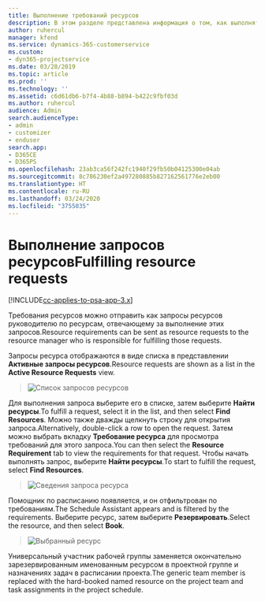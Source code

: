 ```yaml
---
title: Выполнение требований ресурсов
description: В этом разделе представлена информация о том, как выполнять требования ресурсов.
author: ruhercul
manager: kfend
ms.service: dynamics-365-customerservice
ms.custom:
- dyn365-projectservice
ms.date: 03/28/2019
ms.topic: article
ms.prod: ''
ms.technology: ''
ms.assetid: c6d61db6-b7f4-4b88-b894-b422c9fbf03d
ms.author: ruhercul
audience: Admin
search.audienceType:
- admin
- customizer
- enduser
search.app:
- D365CE
- D365PS
ms.openlocfilehash: 23ab3ca56f242fc1940f29fb50b04125300e04ab
ms.sourcegitcommit: 8c786230ef2a497280885b827162561776e2eb00
ms.translationtype: HT
ms.contentlocale: ru-RU
ms.lasthandoff: 03/24/2020
ms.locfileid: "3755035"
---
```

# <a name="fulfilling-resource-requests"></a><span data-ttu-id="b7b93-103">Выполнение запросов ресурсов</span><span class="sxs-lookup"><span data-stu-id="b7b93-103">Fulfilling resource requests</span></span>

[!INCLUDE[cc-applies-to-psa-app-3.x](../includes/cc-applies-to-psa-app-3x.md)]

<span data-ttu-id="b7b93-104">Требования ресурсов можно отправить как запросы ресурсов руководителю по ресурсам, отвечающему за выполнение этих запросов.</span><span class="sxs-lookup"><span data-stu-id="b7b93-104">Resource requirements can be sent as resource requests to the resource manager who is responsible for fulfilling those requests.</span></span>

<span data-ttu-id="b7b93-105">Запросы ресурса отображаются в виде списка в представлении **Активные запросы ресурсов**.</span><span class="sxs-lookup"><span data-stu-id="b7b93-105">Resource requests are shown as a list in the **Active Resource Requests** view.</span></span>

> ![Список запросов ресурсов](media/Resource-Management-image59.png)

<span data-ttu-id="b7b93-107">Для выполнения запроса выберите его в списке, затем выберите **Найти ресурсы**.</span><span class="sxs-lookup"><span data-stu-id="b7b93-107">To fulfill a request, select it in the list, and then select **Find Resources**.</span></span> <span data-ttu-id="b7b93-108">Можно также дважды щелкнуть строку для открытия запроса.</span><span class="sxs-lookup"><span data-stu-id="b7b93-108">Alternatively, double-click a row to open the request.</span></span> <span data-ttu-id="b7b93-109">Затем можно выбрать вкладку **Требование ресурса** для просмотра требований для этого запроса.</span><span class="sxs-lookup"><span data-stu-id="b7b93-109">You can then select the **Resource Requirement** tab to view the requirements for that request.</span></span> <span data-ttu-id="b7b93-110">Чтобы начать выполнять запрос, выберите **Найти ресурсы**.</span><span class="sxs-lookup"><span data-stu-id="b7b93-110">To start to fulfill the request, select **Find Resources**.</span></span>

> ![Сведения запроса ресурса](media/Resource-Management-image60.png)

<span data-ttu-id="b7b93-112">Помощник по расписанию появляется, и он отфильтрован по требованиям.</span><span class="sxs-lookup"><span data-stu-id="b7b93-112">The Schedule Assistant appears and is filtered by the requirements.</span></span> <span data-ttu-id="b7b93-113">Выберите ресурс, затем выберите **Резервировать**.</span><span class="sxs-lookup"><span data-stu-id="b7b93-113">Select the resource, and then select **Book**.</span></span>

> ![Выбранный ресурс](media/Resource-Management-image61.png)

<span data-ttu-id="b7b93-115">Универсальный участник рабочей группы заменяется окончательно зарезервированным именованным ресурсом в проектной группе и назначениях задач в расписании проекта.</span><span class="sxs-lookup"><span data-stu-id="b7b93-115">The generic team member is replaced with the hard-booked named resource on the project team and task assignments in the project schedule.</span></span>
